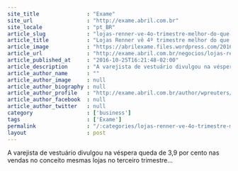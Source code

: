 ```yaml
---
site_title               : "Exame"
site_url                 : "http://exame.abril.com.br"
site_locale              : "pt_BR"
article_slug             : "lojas-renner-ve-4o-trimestre-melhor-do-que-o-3o"
article_title            : "Lojas Renner vê 4º trimestre melhor do que o 3º"
article_image            : "https://abrilexame.files.wordpress.com/2016/09/size_960_16_9_lojas-renner41.jpg?quality=70&strip=all&w=960"
article_url              : "http://exame.abril.com.br/negocios/lojas-renner-ve-4o-trimestre-melhor-do-que-o-3o/"
article_published_at     : "2016-10-25T16:21:48-02:00"
article_description      : "A varejista de vestuário divulgou na véspera queda de 3,9 por cento nas vendas no conceito mesmas lojas no terceiro trimestre..."
article_author_name      : ""
article_author_image     : null
article_author_biography : null
article_author_profile   : "http://exame.abril.com.br/author/wpreuters/"
article_author_facebook  : null
article_author_twitter   : null
category                 : ['business']
tags                     : ['Exame']
permalink                : "/:categories/lojas-renner-ve-4o-trimestre-melhor-do-que-o-3o/"
layout                   : post
---
```


A varejista de vestuário divulgou na véspera queda de 3,9 por cento nas vendas no conceito mesmas lojas no terceiro trimestre...
